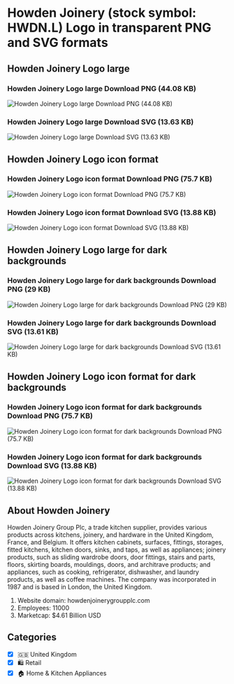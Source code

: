 # Howden Joinery (stock symbol: HWDN.L) Logo in transparent PNG and SVG formats

## Howden Joinery Logo large

### Howden Joinery Logo large Download PNG (44.08 KB)

![Howden Joinery Logo large Download PNG (44.08 KB)](/img/orig/HWDN.L_BIG-978aef76.png)

### Howden Joinery Logo large Download SVG (13.63 KB)

![Howden Joinery Logo large Download SVG (13.63 KB)](/img/orig/HWDN.L_BIG-e9ac1e64.svg)

## Howden Joinery Logo icon format

### Howden Joinery Logo icon format Download PNG (75.7 KB)

![Howden Joinery Logo icon format Download PNG (75.7 KB)](/img/orig/HWDN.L-23bca000.png)

### Howden Joinery Logo icon format Download SVG (13.88 KB)

![Howden Joinery Logo icon format Download SVG (13.88 KB)](/img/orig/HWDN.L-6ce66e70.svg)

## Howden Joinery Logo large for dark backgrounds

### Howden Joinery Logo large for dark backgrounds Download PNG (29 KB)

![Howden Joinery Logo large for dark backgrounds Download PNG (29 KB)](/img/orig/HWDN.L_BIG.D-f4934eaf.png)

### Howden Joinery Logo large for dark backgrounds Download SVG (13.61 KB)

![Howden Joinery Logo large for dark backgrounds Download SVG (13.61 KB)](/img/orig/HWDN.L_BIG.D-18140836.svg)

## Howden Joinery Logo icon format for dark backgrounds

### Howden Joinery Logo icon format for dark backgrounds Download PNG (75.7 KB)

![Howden Joinery Logo icon format for dark backgrounds Download PNG (75.7 KB)](/img/orig/HWDN.L.D-a46e77c8.png)

### Howden Joinery Logo icon format for dark backgrounds Download SVG (13.88 KB)

![Howden Joinery Logo icon format for dark backgrounds Download SVG (13.88 KB)](/img/orig/HWDN.L.D-b5c352e0.svg)

## About Howden Joinery

Howden Joinery Group Plc, a trade kitchen supplier, provides various products across kitchens, joinery, and hardware in the United Kingdom, France, and Belgium. It offers kitchen cabinets, surfaces, fittings, storages, fitted kitchens, kitchen doors, sinks, and taps, as well as appliances; joinery products, such as sliding wardrobe doors, door fittings, stairs and parts, floors, skirting boards, mouldings, doors, and architrave products; and appliances, such as cooking, refrigerator, dishwasher, and laundry products, as well as coffee machines. The company was incorporated in 1987 and is based in London, the United Kingdom.

1. Website domain: howdenjoinerygroupplc.com
2. Employees: 11000
3. Marketcap: $4.61 Billion USD


## Categories
- [x] 🇬🇧 United Kingdom
- [x] 🛍️ Retail
- [x] 🏠 Home & Kitchen Appliances
